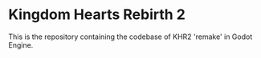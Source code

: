 Kingdom Hearts Rebirth 2
=====
This is the repository containing the codebase of KHR2 'remake' in Godot Engine.